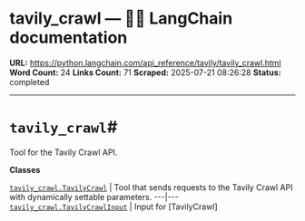 # tavily_crawl — 🦜🔗 LangChain  documentation

**URL:** https://python.langchain.com/api_reference/tavily/tavily_crawl.html
**Word Count:** 24
**Links Count:** 71
**Scraped:** 2025-07-21 08:26:28
**Status:** completed

---

# `tavily_crawl`\#

Tool for the Tavily Crawl API.

**Classes**

[`tavily_crawl.TavilyCrawl`](https://python.langchain.com/api_reference/tavily/tavily_crawl/langchain_tavily.tavily_crawl.TavilyCrawl.html#langchain_tavily.tavily_crawl.TavilyCrawl "langchain_tavily.tavily_crawl.TavilyCrawl") | Tool that sends requests to the Tavily Crawl API with dynamically settable parameters.   ---|---   [`tavily_crawl.TavilyCrawlInput`](https://python.langchain.com/api_reference/tavily/tavily_crawl/langchain_tavily.tavily_crawl.TavilyCrawlInput.html#langchain_tavily.tavily_crawl.TavilyCrawlInput "langchain_tavily.tavily_crawl.TavilyCrawlInput") | Input for \[TavilyCrawl\]